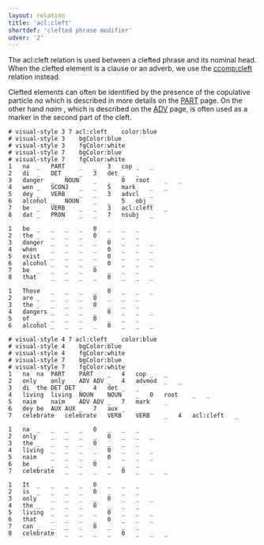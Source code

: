 ```yaml
---
layout: relation
title: 'acl:cleft'
shortdef: 'clefted phrase modifier'
udver: '2'
---
```


The acl:cleft relation is used between a clefted phrase and its nominal head. When the clefted element is a clause or an adverb, we use the [ccomp:cleft]() relation instead.

Clefted elements can often be identified by the presence of the copulative particle _na_ which is described in more details on the [PART]() page. On the other hand _naim_ , which is described on the [ADV]() page, is often used as a marker in the second part of the cleft. 


~~~ conllu
# visual-style 3 7 acl:cleft	color:blue
# visual-style 3	bgColor:blue
# visual-style 3	fgColor:white
# visual-style 7	bgColor:blue
# visual-style 7	fgColor:white
1	na	_	PART	_	_	3	cop	_	_
2	di	_	DET	_	_	3	det	_	_
3	danger	_	NOUN	_	_	0	root	_	_
4	wen	_	SCONJ	_	_	5	mark	_	_
5	dey	_	VERB	_	_	3	advcl	_
6	alcohol	_	NOUN	_	_	5	obj	_
7	be	_	VERB	_	_	3	acl:cleft	_
8	dat	_	PRON	_	_	7	nsubj	_

1	be	_	_	_	_	0	_	_	_
2	the	_	_	_	_	0	_	_	_
3	danger	_	_	_	_	0	_	_	_
4	when	_	_	_	_	0	_	_	_	
5	exist	_	_	_	_	0	_	_	_
6	alcohol	_	_	_	_	0	_	_	_	
7	be	_	_	_	_	0	_	_	_
8	that	_	_	_	_	0	_	_	_	

1	Those	_	_	_	_	0	_	_	_
2	are	_	_	_	_	0	_	_	_
3	the	_	_	_	_	0	_	_	_
4	dangers	_	_	_	_	0	_	_	_	
5	of	_	_	_	_	0	_	_	_
6	alcohol	_	_	_	_	0	_	_	_	
~~~


~~~ conllu
# visual-style 4 7 acl:cleft	color:blue
# visual-style 4	bgColor:blue
# visual-style 4	fgColor:white
# visual-style 7	bgColor:blue
# visual-style 7	fgColor:white
1	na	na	PART	PART	_	4	cop	_	_
2	only	only	ADV	ADV	_	4	advmod	_	_
3	di	the	DET	DET	_	4	det	_	_
4	living	living	NOUN	NOUN	_	0	root	_	_
5	naim	naim	ADV	ADV	_	7	mark	_
6	dey	be	AUX	AUX	_	7	aux	_
7	celebrate	celebrate	VERB	VERB	_	4	acl:cleft	_

1	na	_	_	_	_	0	_	_	_
2	only	_	_	_	_	0	_	_	_
3	the	_	_	_	_	0	_	_	_
4	living	_	_	_	_	0	_	_	_	
5	naim	_	_	_	_	0	_	_	_
6	be	_	_	_	_	0	_	_	_	
7	celebrate	_	_	_	_	0	_	_	_

1	It	_	_	_	_	0	_	_	_
2	is	_	_	_	_	0	_	_	_
3	only	_	_	_	_	0	_	_	_
4	the	_	_	_	_	0	_	_	_	
5	living	_	_	_	_	0	_	_	_
6	that	_	_	_	_	0	_	_	_	
7	can	_	_	_	_	0	_	_	_	
8	celebrate	_	_	_	_	0	_	_	_	
~~~
